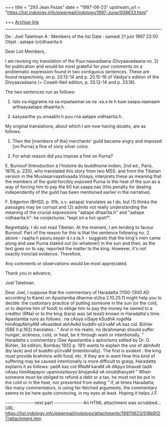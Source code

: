 +++
title = "293 Jean Fezas"
date = "1997-06-23"
upstream_url = "https://list.indology.info/pipermail/indology/1997-June/008633.html"

+++
[Archive link](https://list.indology.info/pipermail/indology/1997-June/008633.html)


 ----
De : Joel Tatelman <tatelman at total.net>
A : Members of the list <indology at liverpool.ac.uk>
Date : samedi 21 juin 1997 23:50
Objet : aatape (vi)dhaarita.h

Dear List Members,

I am revising my translation of the Puur.naavadaana (Divyaavadaana no. 2) for publication and would be most grateful for your comments on a problematic expression found in two contiguous sentences. These are found respectively, on p. 20.13-14 and p. 20.15-16 of Vaidya's edition of the Divyaavadaana (= Cowell-Neil edition, p. 33.12-14 and p. 33.16).

The two sentences run as follows:

1. tato va.niggrame.na sa.mjaataamar.se.na .sa.s.te.h kaar.saapa.naanaam arthaayaatape dhaarita.h .

2. kasyaarthe yu.smaabhi.h puu.rna aatape vidhaarita.h .

My original translations, about which I am now having doubts, are as follows:

1. Then the [members of the] merchants' guild became angry and imposed [on Purna] a fine of sixty silver coins.

2. For what reason did you impose a fine on Purna?

E. Burnouf (Introduction à l'histoire du buddhisme indien, 2nd ed., Paris, 1876, p. 220), who translated this story from two MSS. and from the Tibetan version in the Muulasarvaastivaada Vinaya, interprets these as meaning that the members of the guild forcibly exposed Purna to the heat of the  sun as a way of forcing him to pay the 60 kar.saapa.nas (this penalty for dealing independently of the guild has been mentioned earlier in the narrative).

F. Edgerton (BHSD, p. 91b, s.v. aatapa) translates as I do, but (1) thinks the passages may be corrupt and (2) admits not really understanding the meaning of the crucial expressions "aatape dhaarita.h" and "aatape vidhaarita.h": he conjectures: "kept on a hot spot?".

Regrettably, I do not read Tibetan. At the moment, I am tending to favour Burnouf. Part of the reason for this is that the sentence following no. 2 above - raajña.h pauru.seyair d.r.s.ta.h - suggests that the king's men came along and saw Purna staked out (or whatever) in the sun and then, as the text goes on to say, reported the matter to the king. However, it's not exactly ironclad evidence. Therefore,

Any comments or observations would be most appreciated.

Thank you in advance,

Joel Tatelman.

Dear Joel,
I suppose that the commentary of Haradatta (1100-1300 AD according to Kane) on Apastamba dharma-sUtra 2.10.25.11 might help you to decide: the customary practice of putting someone in the sun (or the cold, or to deprive him of food) to oblige him to pay the money he owned to a creditor (RNa) or to the king (kara) was (at least) known in Haradatta's time.
Apastamba runs as follows :
na cAsya viSaye kSudhA rogeNa himAtapAbhyAM vAvasIded abhAvAd buddhi-pUrvaM vA kaz cid.
Bühler (SBE II p.162) translates : " And in his realm, no (brahmana) should suffer hunger, sickness, cold, or heat, be it through want or intentionally. "
Haradatta s commentary (See Apastamba s aphorisms edited by Dr. G. Bühler, 3d edition, Bombay 1932 p. 191) wants to explain the use of abhAvAt (by lack) and of buddhi-pUrvaM (intentionally).
The first is evident : the king must provide brahmins with food, etc. if they are in want
How this kind of suffering may be caused intentionally is more difficult to grasp, Haradatta explains it as follows:
yadA kaz cid RNaM karaM vA dApyo bhavati tadA nAsau himAtapayor upanivezitavyo bhojanAd vA niroddhavyaH
" When someone must be obliged to refund a debt or a tax, he must not be put in the cold or in the heat, nor prevented from eating "
If, at times Haradatta, like many commentators, is using far-fetched arguments, the commentary seems to be here quite convincing, in my eyes at least.
Hoping it helps
J.F.



-------------- next part --------------
An HTML attachment was scrubbed...
URL: <https://list.indology.info/pipermail/indology/attachments/19970623/518b9127/attachment.htm>
